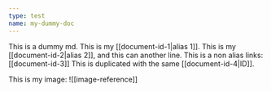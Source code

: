 ```yaml
---
type: test
name: my-dummy-doc
---
```


This is a dummy md. This is my [[document-id-1|alias 1]]. 
This is my [[document-id-2|alias 2]], and this can another line. 
This is a non alias links: [[document-id-3]]
This is duplicated with the same [[document-id-4|ID]].

This is my image: ![[image-reference]]

